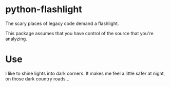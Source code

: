 # python-flashlight
The scary places of legacy code demand a flashlight.

This package assumes that you have control of the source that you're analyzing.

# Use
I like to shine lights into dark corners.  It makes me feel a little safer at
night, on those dark country roads...

